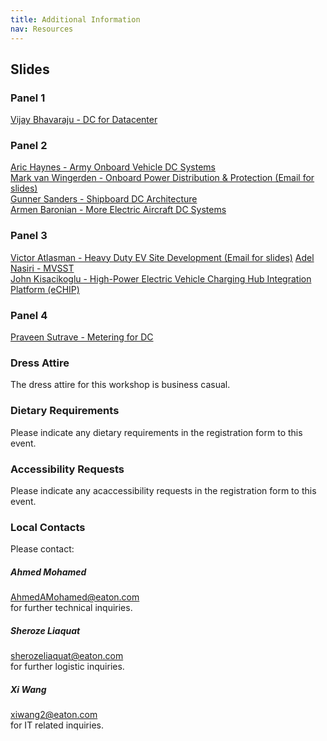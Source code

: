 ```yaml
---
title: Additional Information
nav: Resources
---
```


## Slides 
### Panel 1
[Vijay Bhavaraju - DC for Datacenter](https://xiwang-eaton.github.io/DCworkshop.github.io/assets\vijay.pdf)  

### Panel 2
[Aric Haynes - Army Onboard Vehicle DC Systems](https://xiwang-eaton.github.io/DCworkshop.github.io/assets\aric.pdf)  
[Mark van Wingerden - Onboard Power Distribution & Protection (Email for slides)](mailto:markvanwingerden@eaton.com)  
[Gunner Sanders - Shipboard DC Architecture](https://xiwang-eaton.github.io/DCworkshop.github.io/assets\gunner.pdf)  
[Armen Baronian - More Electric Aircraft DC Systems](https://xiwang-eaton.github.io/DCworkshop.github.io/assets\armen.pdf)  

### Panel 3
[Victor Atlasman - Heavy Duty EV Site Development (Email for slides)](mailto:vatlasman@wattev.com)
[Adel Nasiri - MVSST](https://xiwang-eaton.github.io/DCworkshop.github.io/assets\nasiri.pdf)  
[John Kisacikoglu - High-Power Electric Vehicle Charging Hub Integration Platform (eCHIP)](https://xiwang-eaton.github.io/DCworkshop.github.io/assets\john.pdf)  

### Panel 4
[Praveen Sutrave - Metering for DC](https://xiwang-eaton.github.io/DCworkshop.github.io/assets\praveen.pdf)  




### Dress Attire 
The dress attire for this workshop is business casual.

### Dietary Requirements
Please indicate any dietary requirements in the registration form to this event.

### Accessibility Requests
Please indicate any acaccessibility requests in the registration form to this event.

### Local Contacts

Please contact:  

##### Ahmed Mohamed
[AhmedAMohamed@eaton.com](mailto:AhmedAMohamed@eaton.com)  
for further technical inquiries.

##### Sheroze Liaquat
[sherozeliaquat@eaton.com](mailto:sherozeliaquat@eaton.com)  
for further logistic inquiries.

##### Xi Wang
[xiwang2@eaton.com](mailto:xiwang2@eaton.com)  
for IT related inquiries.
